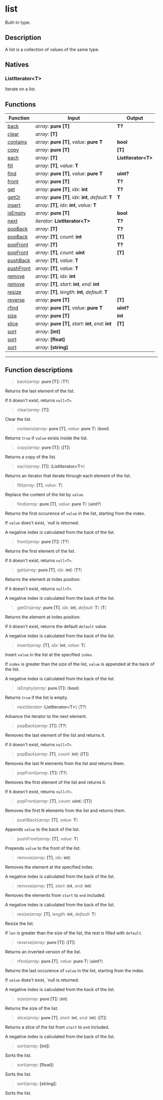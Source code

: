 # list

Built-in type.
## Description
A list is a collection of values of the same type.

## Natives
### ListIterator\<T>
Iterate on a list.
## Functions
|Function|Input|Output|
|-|-|-|
|[back](#func_0)|*array*: **pure [T]**|**T?**|
|[clear](#func_1)|*array*: **[T]**||
|[contains](#func_2)|*array*: **pure [T]**, *value*: **pure T**|**bool**|
|[copy](#func_3)|*array*: **pure [T]**|**[T]**|
|[each](#func_4)|*array*: **[T]**|**ListIterator\<T>**|
|[fill](#func_5)|*array*: **[T]**, *value*: **T**||
|[find](#func_6)|*array*: **pure [T]**, *value*: **pure T**|**uint?**|
|[front](#func_7)|*array*: **pure [T]**|**T?**|
|[get](#func_8)|*array*: **pure [T]**, *idx*: **int**|**T?**|
|[getOr](#func_9)|*array*: **pure [T]**, *idx*: **int**, *default*: **T**|**T**|
|[insert](#func_10)|*array*: **[T]**, *idx*: **int**, *value*: **T**||
|[isEmpty](#func_11)|*array*: **pure [T]**|**bool**|
|[next](#func_12)|*iterator*: **ListIterator\<T>**|**T?**|
|[popBack](#func_13)|*array*: **[T]**|**T?**|
|[popBack](#func_14)|*array*: **[T]**, *count*: **int**|**[T]**|
|[popFront](#func_15)|*array*: **[T]**|**T?**|
|[popFront](#func_16)|*array*: **[T]**, *count*: **uint**|**[T]**|
|[pushBack](#func_17)|*array*: **[T]**, *value*: **T**||
|[pushFront](#func_18)|*array*: **[T]**, *value*: **T**||
|[remove](#func_19)|*array*: **[T]**, *idx*: **int**||
|[remove](#func_20)|*array*: **[T]**, *start*: **int**, *end*: **int**||
|[resize](#func_21)|*array*: **[T]**, *length*: **int**, *default*: **T**||
|[reverse](#func_22)|*array*: **pure [T]**|**[T]**|
|[rfind](#func_23)|*array*: **pure [T]**, *value*: **pure T**|**uint?**|
|[size](#func_24)|*array*: **pure [T]**|**int**|
|[slice](#func_25)|*array*: **pure [T]**, *start*: **int**, *end*: **int**|**[T]**|
|[sort](#func_26)|*array*: **[int]**||
|[sort](#func_27)|*array*: **[float]**||
|[sort](#func_28)|*array*: **[string]**||


***
## Function descriptions

<a id="func_0"></a>
> back(*array*: **pure [T]**) (**T?**)

Returns the last element of the list.

If it doesn't exist, returns `null<T>`.

<a id="func_1"></a>
> clear(*array*: **[T]**)

Clear the list.

<a id="func_2"></a>
> contains(*array*: **pure [T]**, *value*: **pure T**) (**bool**)

Returns `true` if `value` exists inside the list.

<a id="func_3"></a>
> copy(*array*: **pure [T]**) (**[T]**)

Returns a copy of the list.

<a id="func_4"></a>
> each(*array*: **[T]**) (**ListIterator\<T>**)

Returns an iterator that iterate through each element of the list.

<a id="func_5"></a>
> fill(*array*: **[T]**, *value*: **T**)

Replace the content of the list by `value`.

<a id="func_6"></a>
> find(*array*: **pure [T]**, *value*: **pure T**) (**uint?**)

Returns the first occurence of `value` in the list, starting from the index.

If `value` does't exist, `null<int> is returned.

A negative index is calculated from the back of the list.

<a id="func_7"></a>
> front(*array*: **pure [T]**) (**T?**)

Returns the first element of the list.

If it doesn't exist, returns `null<T>`.

<a id="func_8"></a>
> get(*array*: **pure [T]**, *idx*: **int**) (**T?**)

Returns the element at index position.

If it doesn't exist, returns `null<T>`.

A negative index is calculated from the back of the list.

<a id="func_9"></a>
> getOr(*array*: **pure [T]**, *idx*: **int**, *default*: **T**) (**T**)

Returns the element at index position.

If it doesn't exist, returns the default `default` value.

A negative index is calculated from the back of the list.

<a id="func_10"></a>
> insert(*array*: **[T]**, *idx*: **int**, *value*: **T**)

Insert `value` in the list at the specified `index`.

If `index` is greater than the size of the list, `value` is appended at the back of the list.

A negative index is calculated from the back of the list.

<a id="func_11"></a>
> isEmpty(*array*: **pure [T]**) (**bool**)

Returns `true` if the list is empty.

<a id="func_12"></a>
> next(*iterator*: **ListIterator\<T>**) (**T?**)

Advance the iterator to the next element.

<a id="func_13"></a>
> popBack(*array*: **[T]**) (**T?**)

Removes the last element of the list and returns it.

If it doesn't exist, returns `null<T>`.

<a id="func_14"></a>
> popBack(*array*: **[T]**, *count*: **int**) (**[T]**)

Removes the last N elements from the list and returns them.

<a id="func_15"></a>
> popFront(*array*: **[T]**) (**T?**)

Removes the first element of the list and returns it.

If it doesn't exist, returns `null<T>`.

<a id="func_16"></a>
> popFront(*array*: **[T]**, *count*: **uint**) (**[T]**)

Removes the first N elements from the list and returns them.

<a id="func_17"></a>
> pushBack(*array*: **[T]**, *value*: **T**)

Appends `value` to the back of the list.

<a id="func_18"></a>
> pushFront(*array*: **[T]**, *value*: **T**)

Prepends `value` to the front of the list.

<a id="func_19"></a>
> remove(*array*: **[T]**, *idx*: **int**)

Removes the element at the specified index.

A negative index is calculated from the back of the list.

<a id="func_20"></a>
> remove(*array*: **[T]**, *start*: **int**, *end*: **int**)

Removes the elements from `start` to `end` included.

A negative index is calculated from the back of the list.

<a id="func_21"></a>
> resize(*array*: **[T]**, *length*: **int**, *default*: **T**)

Resize the list.

If `len` is greater than the size of the list, the rest is filled with `default`.

<a id="func_22"></a>
> reverse(*array*: **pure [T]**) (**[T]**)

Returns an inverted version of the list.

<a id="func_23"></a>
> rfind(*array*: **pure [T]**, *value*: **pure T**) (**uint?**)

Returns the last occurence of `value` in the list, starting from the index.

If `value` does't exist, `null<int> is returned.

A negative index is calculated from the back of the list.

<a id="func_24"></a>
> size(*array*: **pure [T]**) (**int**)

Returns the size of the list.

<a id="func_25"></a>
> slice(*array*: **pure [T]**, *start*: **int**, *end*: **int**) (**[T]**)

Returns a slice of the list from `start` to `end` included.

A negative index is calculated from the back of the list.

<a id="func_26"></a>
> sort(*array*: **[int]**)

Sorts the list.

<a id="func_27"></a>
> sort(*array*: **[float]**)

Sorts the list.

<a id="func_28"></a>
> sort(*array*: **[string]**)

Sorts the list.


